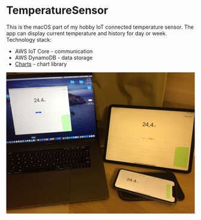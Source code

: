 # TemperatureSensor

This is the macOS part of my hobby IoT connected temperature sensor. The app can display current temperature and history for day or week.   
Technology stack:
* AWS IoT Core - communication
* AWS DynamoDB - data storage
* [Charts](https://github.com/danielgindi/Charts) - chart library

![Image](https://raw.githubusercontent.com/Banner2404/TemperatureSensorMac/master/readme_image_mac.JPG)
